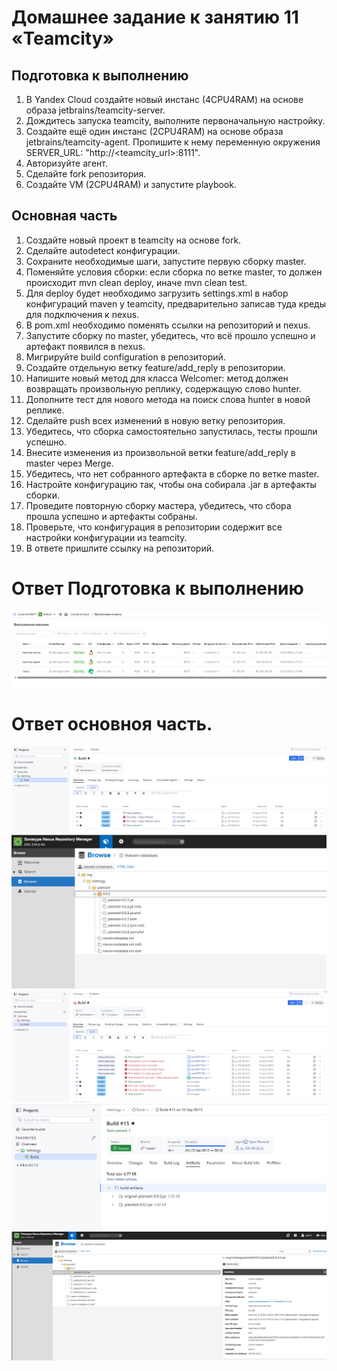 # Домашнее задание к занятию 11 «Teamcity»
## Подготовка к выполнению
1. В Yandex Cloud создайте новый инстанс (4CPU4RAM) на основе образа jetbrains/teamcity-server.
2. Дождитесь запуска teamcity, выполните первоначальную настройку.
3. Создайте ещё один инстанс (2CPU4RAM) на основе образа jetbrains/teamcity-agent. Пропишите к нему переменную окружения SERVER_URL: "http://<teamcity_url>:8111".
4. Авторизуйте агент.
5. Сделайте fork репозитория.
6. Создайте VM (2CPU4RAM) и запустите playbook.

## Основная часть
1. Создайте новый проект в teamcity на основе fork.
2. Сделайте autodetect конфигурации.
3. Сохраните необходимые шаги, запустите первую сборку master.
4. Поменяйте условия сборки: если сборка по ветке master, то должен происходит mvn clean deploy, иначе mvn clean test.
5. Для deploy будет необходимо загрузить settings.xml в набор конфигураций maven у teamcity, предварительно записав туда креды для подключения к nexus.
6. В pom.xml необходимо поменять ссылки на репозиторий и nexus.
7. Запустите сборку по master, убедитесь, что всё прошло успешно и артефакт появился в nexus.
8. Мигрируйте build configuration в репозиторий.
9. Создайте отдельную ветку feature/add_reply в репозитории.
10. Напишите новый метод для класса Welcomer: метод должен возвращать произвольную реплику, содержащую слово hunter.
11. Дополните тест для нового метода на поиск слова hunter в новой реплике.
12. Сделайте push всех изменений в новую ветку репозитория.
13. Убедитесь, что сборка самостоятельно запустилась, тесты прошли успешно.
14. Внесите изменения из произвольной ветки feature/add_reply в master через Merge.
15. Убедитесь, что нет собранного артефакта в сборке по ветке master.
16. Настройте конфигурацию так, чтобы она собирала .jar в артефакты сборки.
17. Проведите повторную сборку мастера, убедитесь, что сбора прошла успешно и артефакты собраны.
18. Проверьте, что конфигурация в репозитории содержит все настройки конфигурации из teamcity.
19. В ответе пришлите ссылку на репозиторий.

# Ответ Подготовка к выполнению
![Скриншот 1](https://github.com/Sem20071/example-teamcity/blob/master/images/cicd-teamcity-pre.png)

# Ответ основноя часть.
![Скриншот 2](https://github.com/Sem20071/example-teamcity/blob/master/images/cicd-teamcity-01.png)
![Скриншот 3](https://github.com/Sem20071/example-teamcity/blob/master/images/cicd-teamcity-02.png)
![Скриншот 4](https://github.com/Sem20071/example-teamcity/blob/master/images/cicd-teamcity-13-15.png)
![Скриншот 5](https://github.com/Sem20071/example-teamcity/blob/master/images/cicd-teamcity-17.png)
![Скриншот 6](https://github.com/Sem20071/example-teamcity/blob/master/images/cicd-teamcity-18.png)

